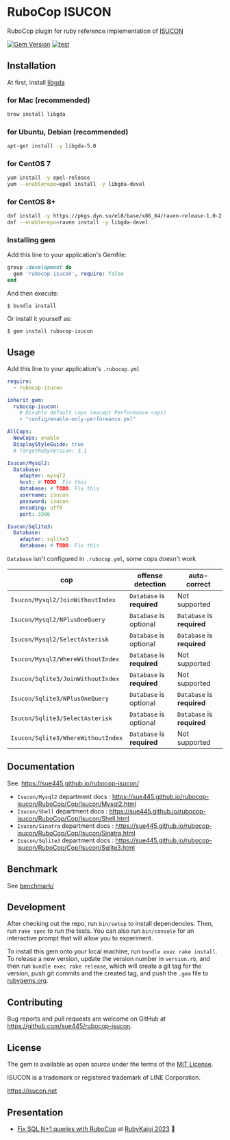 # RuboCop ISUCON
RuboCop plugin for ruby reference implementation of [ISUCON](https://github.com/isucon)

[![Gem Version](https://badge.fury.io/rb/rubocop-isucon.svg)](https://badge.fury.io/rb/rubocop-isucon)
[![test](https://github.com/sue445/rubocop-isucon/actions/workflows/test.yml/badge.svg)](https://github.com/sue445/rubocop-isucon/actions/workflows/test.yml)

## Installation
At first, install [libgda](https://gitlab.gnome.org/GNOME/libgda)

### for Mac (recommended)
```bash
brew install libgda
```

### for Ubuntu, Debian (recommended)
```bash
apt-get install -y libgda-5.0
```

### for CentOS 7
```bash
yum install -y epel-release
yum --enablerepo=epel install -y libgda-devel
```

### for CentOS 8+
```bash
dnf install -y https://pkgs.dyn.su/el8/base/x86_64/raven-release-1.0-2.el8.noarch.rpm
dnf --enablerepo=raven install -y libgda-devel
```

### Installing gem
Add this line to your application's Gemfile:

```ruby
group :development do
  gem 'rubocop-isucon', require: false
end
```

And then execute:

    $ bundle install

Or install it yourself as:

    $ gem install rubocop-isucon

## Usage

Add this line to your application's `.rubocop.yml`

```yaml
require:
  - rubocop-isucon

inherit_gem:
  rubocop-isucon:
    # Disable default cops (except Performance cops)
    - "config/enable-only-performance.yml"

AllCops:
  NewCops: enable
  DisplayStyleGuide: true
  # TargetRubyVersion: 3.1

Isucon/Mysql2:
  Database:
    adapter: mysql2
    host: # TODO: Fix this
    database: # TODO: Fix this
    username: isucon
    password: isucon
    encoding: utf8
    port: 3306

Isucon/Sqlite3:
  Database:
    adapter: sqlite3
    database: # TODO: Fix this
```

`Database` isn't configured in `.rubocop.yml`, some cops doesn't work

| cop                                | offense detection          | auto-correct               |
|------------------------------------|----------------------------|----------------------------|
| `Isucon/Mysql2/JoinWithoutIndex`   | `Database` is **required** | Not supported              |
| `Isucon/Mysql2/NPlusOneQuery`      | `Database` is optional     | `Database` is **required** |
| `Isucon/Mysql2/SelectAsterisk`     | `Database` is optional     | `Database` is **required** |
| `Isucon/Mysql2/WhereWithoutIndex`  | `Database` is **required** | Not supported              |
| `Isucon/Sqlite3/JoinWithoutIndex`  | `Database` is **required** | Not supported              |
| `Isucon/Sqlite3/NPlusOneQuery`     | `Database` is optional     | `Database` is **required** |
| `Isucon/Sqlite3/SelectAsterisk`    | `Database` is optional     | `Database` is **required** |
| `Isucon/Sqlite3/WhereWithoutIndex` | `Database` is **required** | Not supported              |

## Documentation
See. https://sue445.github.io/rubocop-isucon/

* `Isucon/Mysql2` department docs : https://sue445.github.io/rubocop-isucon/RuboCop/Cop/Isucon/Mysql2.html
* `Isucon/Shell` department docs : https://sue445.github.io/rubocop-isucon/RuboCop/Cop/Isucon/Shell.html
* `Isucon/Sinatra` department docs : https://sue445.github.io/rubocop-isucon/RuboCop/Cop/Isucon/Sinatra.html
* `Isucon/Sqlite3` department docs : https://sue445.github.io/rubocop-isucon/RuboCop/Cop/Isucon/Sqlite3.html

## Benchmark
See [benchmark/](benchmark/)

## Development

After checking out the repo, run `bin/setup` to install dependencies. Then, run `rake spec` to run the tests. You can also run `bin/console` for an interactive prompt that will allow you to experiment.

To install this gem onto your local machine, run `bundle exec rake install`. To release a new version, update the version number in `version.rb`, and then run `bundle exec rake release`, which will create a git tag for the version, push git commits and the created tag, and push the `.gem` file to [rubygems.org](https://rubygems.org).

## Contributing

Bug reports and pull requests are welcome on GitHub at https://github.com/sue445/rubocop-isucon.

## License

The gem is available as open source under the terms of the [MIT License](https://opensource.org/licenses/MIT).

ISUCON is a trademark or registered trademark of LINE Corporation.

https://isucon.net

## Presentation
* [Fix SQL N\+1 queries with RuboCop](https://speakerdeck.com/sue445/fix-sql-n-plus-one-queries-with-rubocop) at [RubyKaigi 2023](https://rubykaigi.org/2013/) :gem:
